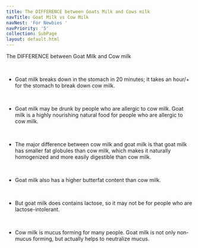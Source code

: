 ```yaml
---
title: The DIFFERENCE between Goats Milk and Cows milk
navTitle: Goat Milk vs Cow Milk
navNest: 'For Newbies '
navPriority: '5'
collection: SubPage
layout: default.html
---
```

The DIFFERENCE between Goat Milk and Cow milk

<br />

* Goat milk breaks down in the stomach in 20 minutes; it takes an hour/+ for the stomach to break down cow milk.

<br />

* Goat milk may be drunk by people who are allergic to cow milk. Goat milk is a highly nourishing natural food for people who are allergic to cow milk. 

<br />

* The major difference between cow milk and goat milk is that goat milk has smaller fat globules than cow milk, which makes it naturally homogenized and more easily digestible than cow milk.

<br />

* Goat milk also has a higher butterfat content than cow milk.

<br />

* But goat milk does contains lactose, so it may not be for people who are lactose-intolerant.

<br />

* Cow milk is mucus forming for many people. Goat milk is not only non-mucus forming, but actually helps to neutralize mucus.
